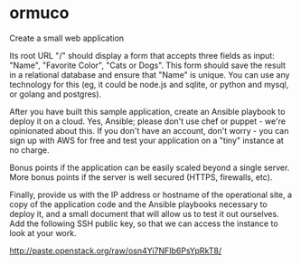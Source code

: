 # ormuco

Create a small web application

Its root URL "/" should display a form that accepts three fields as input: "Name", "Favorite Color", "Cats or Dogs". This form should save the result in a relational database and ensure that "Name" is unique. You can use any technology for this (eg, it could be node.js and sqlite, or python and mysql, or golang and postgres).

After you have built this sample application, create an Ansible playbook to deploy it on a cloud. Yes, Ansible; please don't use chef or puppet - we're opinionated about this. If you don't have an account, don't worry - you can sign up with AWS for free and test your application on a "tiny" instance at no charge.

Bonus points if the application can be easily scaled beyond a single server. More bonus points if the server is well secured (HTTPS, firewalls, etc).

Finally, provide us with the IP address or hostname of the operational site, a copy of the application code and the Ansible playbooks necessary to deploy it, and a small document that will allow us to test it out ourselves. Add the following SSH public key, so that we can access the instance to look at your work.

http://paste.openstack.org/raw/osn4Yi7NFIb6PsYpRkT8/ 
